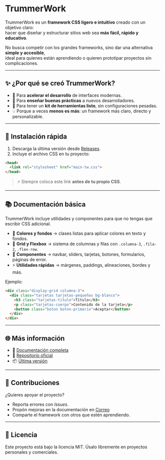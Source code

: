 
# TrummerWork  

TrummerWork es un **framework CSS ligero e intuitivo** creado con un objetivo claro:  
hacer que diseñar y estructurar sitios web sea **más fácil, rápido y educativo**.  

No busca competir con los grandes frameworks, sino dar una alternativa **simple y accesible**,  
ideal para quienes están aprendiendo o quieren prototipar proyectos sin complicaciones.  

---

## ✨ ¿Por qué se creó TrummerWork?  

- 🚀 Para **acelerar el desarrollo** de interfaces modernas.  
- 📘 Para **enseñar buenas prácticas** a nuevos desarrolladores.  
- 🎨 Para tener un **kit de herramientas listo**, sin configuraciones pesadas.  
- 💡 Porque a veces **menos es más**: un framework más claro, directo y personalizable.  

---

## 🚀 Instalación rápida  

1. Descarga la última versión desde [Releases](https://github.com/TrummerWorkProject/TrummerWorkProject/releases).  
2. Incluye el archivo CSS en tu proyecto:  

```html
<head>
  <link rel="stylesheet" href="main-tw.css">
</head>
````
> ⚡ Siempre coloca este link **antes de tu propio CSS**.

---

## 📚 Documentación básica

TrummerWork incluye utilidades y componentes para que no tengas que escribir CSS adicional.

* 🎨 **Colores y fondos** → clases listas para aplicar colores en texto y fondos.
* 📐 **Grid y Flexbox** → sistema de columnas y filas con `.columna-3`, `.fila-2`, `.flex-row`.
* 🧩 **Componentes** → navbar, sliders, tarjetas, botones, formularios, páginas de error.
* ⚡ **Utilidades rápidas** → márgenes, paddings, alineaciones, bordes y más.

Ejemplo:

```html
<div class="display-grid columna-3">
  <div class="tarjetas tarjetas-pequeñas bg-blanco">
    <h3 class="tarjetas-titulo">Título</h3>
    <p class="tarjetas-cuerpo">Contenido de la tarjeta</p>
    <button class="boton boton-primario">Aceptar</button>
  </div>
</div>
```

---

## 🌐 Más información

* 📘 [Documentación completa](https://trummerwork-project.web.app/documentation.html)
* 🔗 [Repositorio oficial](https://github.com/TrummerWorkProject/TrummerWorkProject)
* 📦 [Última versión](https://github.com/TrummerWorkProject/TrummerWorkProject/releases)

---

## 🤝 Contribuciones

¿Quieres apoyar el proyecto?

* Reporta errores con *Issues*.
* Propón mejoras en la documentación en [Correo](mailto:trummerwork@maxtrummer.edu.co)
* Comparte el framework con otros que estén aprendiendo.

---

## 📄 Licencia

Este proyecto está bajo la licencia MIT.
Úsalo libremente en proyectos personales y comerciales.
